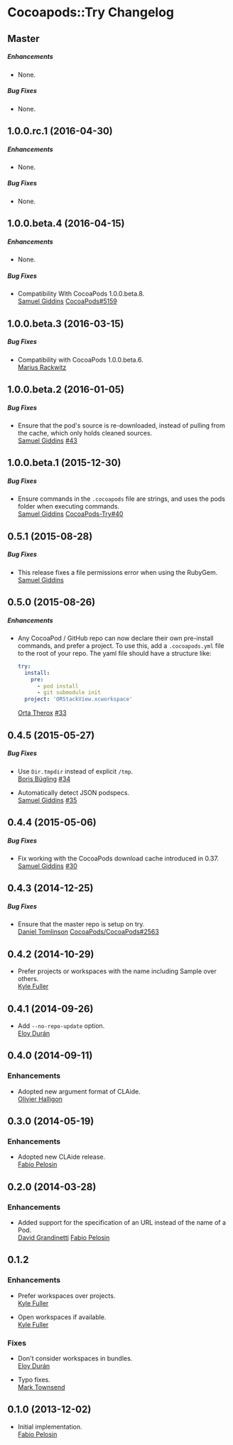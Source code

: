 # Cocoapods::Try Changelog

## Master

##### Enhancements

* None.  

##### Bug Fixes

* None.  


## 1.0.0.rc.1 (2016-04-30)

##### Enhancements

* None.  

##### Bug Fixes

* None.  


## 1.0.0.beta.4 (2016-04-15)

##### Enhancements

* None.  

##### Bug Fixes

* Compatibility With CocoaPods 1.0.0.beta.8.  
  [Samuel Giddins](https://github.com/segiddins)
  [CocoaPods#5159](https://github.com/CocoaPods/CocoaPods/issues/5159)


## 1.0.0.beta.3 (2016-03-15)

##### Bug Fixes

* Compatibility with CocoaPods 1.0.0.beta.6.  
  [Marius Rackwitz](https://github.com/mrackwitz)


## 1.0.0.beta.2 (2016-01-05)

##### Bug Fixes

* Ensure that the pod's source is re-downloaded, instead of pulling from the
  cache, which only holds cleaned sources.  
  [Samuel Giddins](https://github.com/segiddins)
  [#43](https://github.com/CocoaPods/cocoapods-try/issues/43)


## 1.0.0.beta.1 (2015-12-30)

##### Bug Fixes

* Ensure commands in the `.cocoapods` file are strings, and uses the pods folder when executing commands.  
  [Samuel Giddins](https://github.com/segiddins)
  [CocoaPods-Try#40](https://github.com/CocoaPods/cocoapods-try/issues/40)


## 0.5.1 (2015-08-28)

##### Bug Fixes

* This release fixes a file permissions error when using the RubyGem.  
  [Samuel Giddins](https://github.com/segiddins)


## 0.5.0 (2015-08-26)

##### Enhancements

* Any CocoaPod / GitHub repo can now declare their own pre-install commands, and prefer a
  project. To use this, add a `.cocoapods.yml` file to the root of your repo. The yaml file
  should have a structure like:

  ``` yaml
  try:
    install:
      pre:
        - pod install
        - git submodule init
    project: 'ORStackView.xcworkspace'
  ```

  [Orta Therox](https://github.com/orta)
  [#33](https://github.com/CocoaPods/cocoapods-try/issues/33)


## 0.4.5 (2015-05-27)

##### Bug Fixes

* Use `Dir.tmpdir` instead of explicit `/tmp`.  
  [Boris Bügling](https://github.com/neonichu)
  [#34](https://github.com/CocoaPods/cocoapods-try/pull/34)

* Automatically detect JSON podspecs.  
  [Samuel Giddins](https://github.com/segiddins)
  [#35](https://github.com/CocoaPods/cocoapods-try/issues/35)


## 0.4.4 (2015-05-06)

##### Bug Fixes

* Fix working with the CocoaPods download cache introduced in 0.37.  
  [Samuel Giddins](https://github.com/)
  [#30](https://github.com/CocoaPods/cocoapods-try/issues/30)


## 0.4.3 (2014-12-25)

##### Bug Fixes

* Ensure that the master repo is setup on try.  
  [Daniel Tomlinson](https://github.com/DanielTomlinson)
  [CocoaPods/CocoaPods#2563](https://github.com/CocoaPods/CocoaPods/pull/2563)

## 0.4.2 (2014-10-29)

* Prefer projects or workspaces with the name including Sample over others.  
  [Kyle Fuller](https://github.com/kylef)

## 0.4.1 (2014-09-26)

* Add `--no-repo-update` option.  
  [Eloy Durán](https://github.com/alloy)

## 0.4.0 (2014-09-11)

### Enhancements

* Adopted new argument format of CLAide.  
  [Olivier Halligon](https://github.com/AliSoftware)

## 0.3.0 (2014-05-19)

### Enhancements

* Adopted new CLAide release.  
  [Fabio Pelosin](https://github.com/irrationalfab)

## 0.2.0 (2014-03-28)

### Enhancements

* Added support for the specification of an URL instead of the name of a Pod.  
  [David Grandinetti](https://github.com/dbgrandi)
  [Fabio Pelosin](https://github.com/irrationalfab)

## 0.1.2

### Enhancements

* Prefer workspaces over projects.  
  [Kyle Fuller](https://github.com/kylef)

* Open workspaces if available.  
  [Kyle Fuller](https://github.com/kylef)

### Fixes

* Don't consider workspaces in bundles.  
  [Eloy Durán](https://github.com/alloy)

* Typo fixes.  
  [Mark Townsend](https://github.com/markltownsend)

## 0.1.0 (2013-12-02)

* Initial implementation.  
  [Fabio Pelosin](https://github.com/fabiopelosin)
